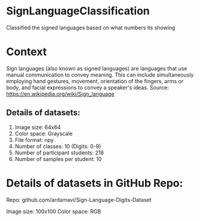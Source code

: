 # SignLanguageClassification
Classified the signed languages based on what numbers its showing
# Context
Sign languages (also known as signed languages) are languages that use manual communication to convey meaning. This can include simultaneously employing hand gestures, movement, orientation of the fingers, arms or body, and facial expressions to convey a speaker's ideas. Source: https://en.wikipedia.org/wiki/Sign_language

## Details of datasets:
1. Image size: 64x64
2. Color space: Grayscale
3. File format: npy
4. Number of classes: 10 (Digits: 0-9)
5. Number of participant students: 218
6. Number of samples per student: 10

# Details of datasets in GitHub Repo:
Repo: github.com/ardamavi/Sign-Language-Digits-Dataset

Image size: 100x100
Color space: RGB
